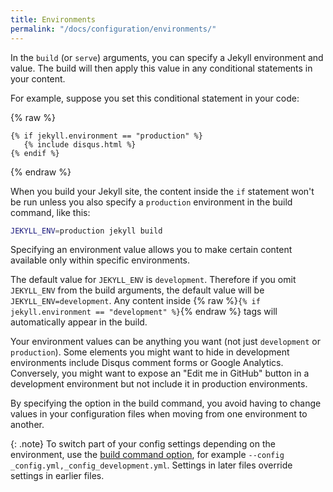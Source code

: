 ```yaml
---
title: Environments
permalink: "/docs/configuration/environments/"
---
```

In the `build` (or `serve`) arguments, you can specify a Jekyll environment
and value. The build will then apply this value in any conditional statements
in your content.

For example, suppose you set this conditional statement in your code:

{% raw %}
```liquid
{% if jekyll.environment == "production" %}
   {% include disqus.html %}
{% endif %}
```
{% endraw %}

When you build your Jekyll site, the content inside the `if` statement won't be
run unless you also specify a `production` environment in the build command,
like this:

```sh
JEKYLL_ENV=production jekyll build
```

Specifying an environment value allows you to make certain content available
only within specific environments.

The default value for `JEKYLL_ENV` is `development`. Therefore if you omit
`JEKYLL_ENV` from the build arguments, the default value will be
`JEKYLL_ENV=development`. Any content inside
{% raw %}`{% if jekyll.environment == "development" %}`{% endraw %} tags will
automatically appear in the build.

Your environment values can be anything you want (not just `development` or
`production`). Some elements you might want to hide in development
environments include Disqus comment forms or Google Analytics. Conversely,
you might want to expose an "Edit me in GitHub" button in a development
environment but not include it in production environments.

By specifying the option in the build command, you avoid having to change
values in your configuration files when moving from one environment to another.

{: .note}
To switch part of your config settings depending on the environment, use the
<a href="/docs/configuration/options/#build-command-options">build command option</a>,
for example <code>--config _config.yml,_config_development.yml</code>. Settings
in later files override settings in earlier files.
